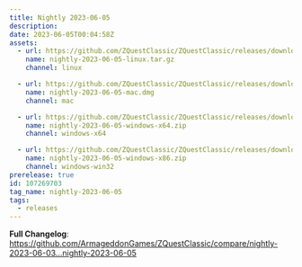 ```yaml
---
title: Nightly 2023-06-05
description: 
date: 2023-06-05T00:04:58Z
assets: 
  - url: https://github.com/ZQuestClassic/ZQuestClassic/releases/download/nightly-2023-06-05/nightly-2023-06-05-linux.tar.gz
    name: nightly-2023-06-05-linux.tar.gz
    channel: linux

  - url: https://github.com/ZQuestClassic/ZQuestClassic/releases/download/nightly-2023-06-05/nightly-2023-06-05-mac.dmg
    name: nightly-2023-06-05-mac.dmg
    channel: mac

  - url: https://github.com/ZQuestClassic/ZQuestClassic/releases/download/nightly-2023-06-05/nightly-2023-06-05-windows-x64.zip
    name: nightly-2023-06-05-windows-x64.zip
    channel: windows-x64

  - url: https://github.com/ZQuestClassic/ZQuestClassic/releases/download/nightly-2023-06-05/nightly-2023-06-05-windows-x86.zip
    name: nightly-2023-06-05-windows-x86.zip
    channel: windows-win32
prerelease: true
id: 107269703
tag_name: nightly-2023-06-05
tags:
  - releases
---
```


**Full Changelog**: https://github.com/ArmageddonGames/ZQuestClassic/compare/nightly-2023-06-03...nightly-2023-06-05
